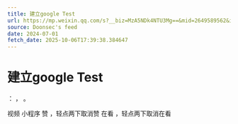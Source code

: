 ```yaml
---
title: 建立google Test
url: https://mp.weixin.qq.com/s?__biz=MzA5NDk4NTU3Mg==&mid=2649589562&idx=1&sn=5601516c4cbba746b2db27507a47827e
source: Doonsec's feed
date: 2024-07-01
fetch_date: 2025-10-06T17:39:38.384647
---
```


# 建立google Test

：
，
。

视频
小程序
赞
，轻点两下取消赞
在看
，轻点两下取消在看